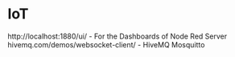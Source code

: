# IoT

 http://localhost:1880/ui/ - For the Dashboards of Node Red
Server 
 hivemq.com/demos/websocket-client/  - HiveMQ 
Mosquitto 
